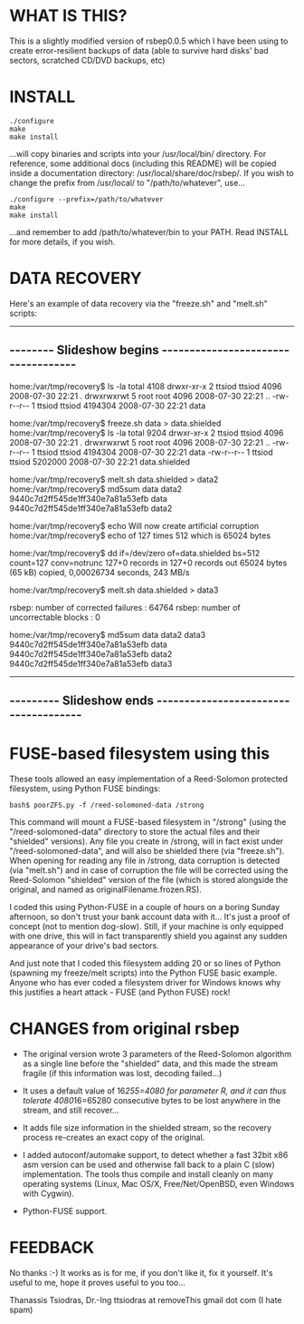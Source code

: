 WHAT IS THIS?
=============

This is a slightly modified version of rsbep0.0.5 which I have
been using to create error-resilient backups of data (able to
survive hard disks' bad sectors, scratched CD/DVD backups, etc)

INSTALL
=======

	./configure 
	make 
	make install

...will copy binaries and scripts into your /usr/local/bin/ 
directory. For reference, some additional docs (including this 
README) will be copied inside a documentation directory: 
/usr/local/share/doc/rsbep/. If you wish to change the prefix 
from /usr/local/ to "/path/to/whatever", use...

	./configure --prefix=/path/to/whatever
	make
	make install

...and remember to add /path/to/whatever/bin to your PATH.
Read INSTALL for more details, if you wish.

DATA RECOVERY
=============

Here's an example of data recovery via the "freeze.sh" and 
"melt.sh" scripts:

---------------------------------------------------------------
--------  Slideshow begins  -----------------------------------
---------------------------------------------------------------

home:/var/tmp/recovery$ ls -la
total 4108
drwxr-xr-x 2 ttsiod ttsiod    4096 2008-07-30 22:21 .
drwxrwxrwt 5 root   root      4096 2008-07-30 22:21 ..
-rw-r--r-- 1 ttsiod ttsiod 4194304 2008-07-30 22:21 data

home:/var/tmp/recovery$ freeze.sh data > data.shielded
home:/var/tmp/recovery$ ls -la
total 9204
drwxr-xr-x 2 ttsiod ttsiod    4096 2008-07-30 22:21 .
drwxrwxrwt 5 root   root      4096 2008-07-30 22:21 ..
-rw-r--r-- 1 ttsiod ttsiod 4194304 2008-07-30 22:21 data
-rw-r--r-- 1 ttsiod ttsiod 5202000 2008-07-30 22:21 data.shielded

home:/var/tmp/recovery$ melt.sh data.shielded > data2
home:/var/tmp/recovery$ md5sum data data2
9440c7d2ff545de1ff340e7a81a53efb  data
9440c7d2ff545de1ff340e7a81a53efb  data2

home:/var/tmp/recovery$ echo Will now create artificial corruption 
home:/var/tmp/recovery$ echo of 127 times 512 which is 65024 bytes

home:/var/tmp/recovery$ dd if=/dev/zero of=data.shielded bs=512 count=127 conv=notrunc
127+0 records in
127+0 records out
65024 bytes (65 kB) copied, 0,00026734 seconds, 243 MB/s

home:/var/tmp/recovery$ melt.sh data.shielded > data3

rsbep: number of corrected failures   : 64764
rsbep: number of uncorrectable blocks : 0

home:/var/tmp/recovery$ md5sum data data2 data3
9440c7d2ff545de1ff340e7a81a53efb  data
9440c7d2ff545de1ff340e7a81a53efb  data2
9440c7d2ff545de1ff340e7a81a53efb  data3

---------------------------------------------------------------
--------- Slideshow ends  -------------------------------------
---------------------------------------------------------------

FUSE-based filesystem using this
================================

These tools allowed an easy implementation of a Reed-Solomon 
protected filesystem, using Python FUSE bindings:

    bash$ poorZFS.py -f /reed-solomoned-data /strong

This command will mount a FUSE-based filesystem in "/strong" (using 
the "/reed-solomoned-data" directory to store the actual files and 
their "shielded" versions). Any file you create in /strong, will 
in fact exist under "/reed-solomoned-data", and will also be shielded 
there (via "freeze.sh"). When opening for reading any file in /strong, 
data corruption is detected (via "melt.sh") and in case of corruption 
the file will be corrected using the Reed-Solomon "shielded" version 
of the file (which is stored alongside the original, and named as
originalFilename.frozen.RS).

I coded this using Python-FUSE in a couple of hours on a boring Sunday 
afternoon, so don't trust your bank account data with it... It's just
a proof of concept (not to mention dog-slow). Still, if your machine
is only equipped with one drive, this will in fact transparently shield
you against any sudden appearance of your drive's bad sectors.

And just note that I coded this filesystem adding 20 or so lines of
Python (spawning my freeze/melt scripts) into the Python FUSE basic 
example. Anyone who has ever coded a filesystem driver for Windows knows 
why this justifies a heart attack - FUSE (and Python FUSE) rock!

CHANGES from original rsbep
===========================

- The original version wrote 3 parameters of the Reed-Solomon algorithm
  as a single line before the "shielded" data, and this made the stream 
  fragile (if this information was lost, decoding failed...) 

- It uses a default value of 16*255=4080 for parameter R, 
  and it can thus tolerate 4080*16=65280 consecutive bytes 
  to be lost anywhere in the stream, and still recover...

- It adds file size information in the shielded stream, so the recovery 
  process re-creates an exact copy of the original.

- I added autoconf/automake support, to detect whether a fast 32bit x86 
  asm version can be used and otherwise fall back to a plain C (slow) 
  implementation. The tools thus compile and install cleanly on many 
  operating systems (Linux, Mac OS/X, Free/Net/OpenBSD, even Windows
  with Cygwin).

- Python-FUSE support.

FEEDBACK
========
No thanks :-)
It works as is for me, if you don't like it, fix it yourself.
It's useful to me, hope it proves useful to you too...

Thanassis Tsiodras, Dr.-Ing
ttsiodras at removeThis gmail dot com (I hate spam)
